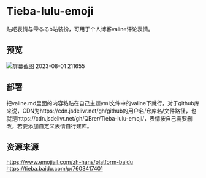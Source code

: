 # Tieba-lulu-emoji
贴吧表情与雫るるb站装扮，可用于个人博客valine评论表情。
## 预览
![屏幕截图 2023-08-01 211655](https://github.com/QBrer/Tieba-lulu-emoji/assets/94448088/5f955963-4e37-4e04-ba90-5fc5698bfcd8)
## 部署
把valine.md里面的内容粘贴在自己主题yml文件中的valine下就行，对于github库来说，CDN为https://cdn.jsdelivr.net/gh/github的用户名/仓库名/文件路径，也就是https://cdn.jsdelivr.net/gh/QBrer/Tieba-lulu-emoji/，表情按自己需要删改，若要添加自定义表情自行建库。
## 资源来源
https://www.emojiall.com/zh-hans/platform-baidu
https://tieba.baidu.com/p/7603417401
